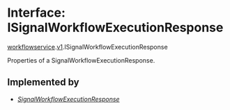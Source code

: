 # Interface: ISignalWorkflowExecutionResponse

[workflowservice](../modules/proto.temporal.api.workflowservice.md).[v1](../modules/proto.temporal.api.workflowservice.v1.md).ISignalWorkflowExecutionResponse

Properties of a SignalWorkflowExecutionResponse.

## Implemented by

* [*SignalWorkflowExecutionResponse*](../classes/proto.temporal.api.workflowservice.v1.signalworkflowexecutionresponse.md)
